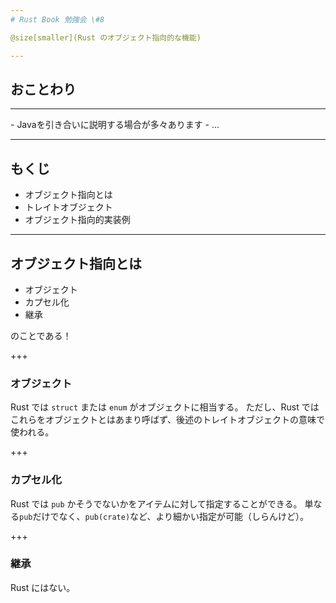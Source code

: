 ```yaml
---
# Rust Book 勉強会 \#8

@size[smaller](Rust のオブジェクト指向的な機能)

---
```

## おことわり
<hr/>
- Javaを引き合いに説明する場合が多々あります
- ...

---
## もくじ

- オブジェクト指向とは
- トレイトオブジェクト
- オブジェクト指向的実装例

---
## オブジェクト指向とは

- オブジェクト
- カプセル化
- 継承

のことである！

+++
### オブジェクト

Rust では `struct` または `enum` がオブジェクトに相当する。
ただし、Rust ではこれらをオブジェクトとはあまり呼ばず、後述のトレイトオブジェクトの意味で使われる。

+++
### カプセル化

Rust では `pub` かそうでないかをアイテムに対して指定することができる。
単なる`pub`だけでなく、`pub(crate)`など、より細かい指定が可能（しらんけど）。

+++
### 継承

Rust にはない。